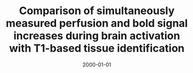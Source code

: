 ---
title: "Comparison of simultaneously measured perfusion and bold signal increases during brain activation with T1-based tissue identification"
date: 2000-01-01
authors_string: W. Luh, E. Wong, Peter Bandettini, B. Ward, J. Hyde
authors:
   - W. Luh
   - E. Wong
   - Peter Bandettini
   - B. Ward
   - J. Hyde
author_ids:
   - peter_bandettini
journal: 'Magnetic Resonance in Medicine'
volume: 44
issue: 
pages: 137-143
book_title: ''
publisher: ''
abstract: ""
project_id: 
paper_url: 
doi: 
data_loc: ''
code_loc: ''
file: '/assets/publications//assets/publications/'
file_name: '/assets/publications/'
type: journal_article
pub_str: ' (2000) Magnetic Resonance in Medicine 44: 137-143'
layout: publication 
---